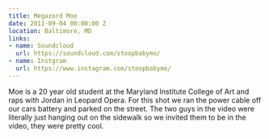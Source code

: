 ```yaml
---
title: Megazord Moe
date: 2011-09-04 00:00:00 Z
location: Baltimore, MD
links:
- name: Soundcloud
  url: https://soundcloud.com/stoopbabymo/
- name: Instgram
  url: https://www.instagram.com/stoopbabymo/
---
```


Moe is a 20 year old student at the Maryland Institute College of Art and raps with Jordan in Leopard Opera. For this shot we ran the power cable off our cars battery and parked on the street. The two guys in the video were literally just hanging out on the sidewalk so we invited them to be in the video, they were pretty cool.
